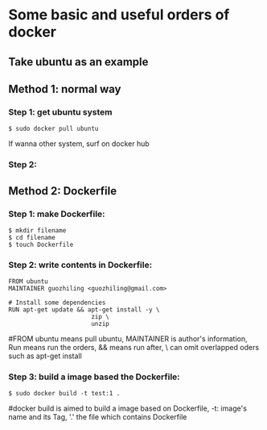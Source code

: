 # Some basic and useful orders of docker  

Take ubuntu as an example
-------------------
## Method 1: normal way
### Step 1: get ubuntu system  
    $ sudo docker pull ubuntu
If wanna other system, surf on docker hub
### Step 2: 
## Method 2: Dockerfile  
### Step 1: make Dockerfile:
    $ mkdir filename
    $ cd filename
    $ touch Dockerfile
### Step 2: write contents in Dockerfile:
    FROM ubuntu
    MAINTAINER guozhiling <guozhiling@gmail.com>
    
    # Install some dependencies
    RUN apt-get update && apt-get install -y \
                           zip \
                           unzip 
   #FROM ubuntu means pull ubuntu, MAINTAINER is author's information, Run means run the orders, && means run after, \ can omit overlapped oders such as apt-get install
### Step 3: build a image based the Dockerfile:
    $ sudo docker build -t test:1 .  
   #docker build is aimed to build a image based on Dockerfile, -t: image's name and its Tag, '.' the file which contains Dockerfile
